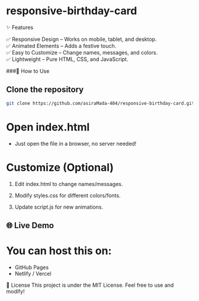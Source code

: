 # responsive-birthday-card
✨ Features

✅ Responsive Design – Works on mobile, tablet, and desktop.  
✅ Animated Elements – Adds a festive touch.  
✅ Easy to Customize – Change names, messages, and colors.  
✅ Lightweight – Pure HTML, CSS, and JavaScript.  

###🚀 How to Use
## Clone the repository
```bash
git clone https://github.com/asiraMada-404/responsive-birthday-card.git
```

# Open index.html
 - Just open the file in a browser, no server needed!

# Customize (Optional)

 1. Edit index.html to change names/messages.

 2. Modify styles.css for different colors/fonts.

 3. Update script.js for new animations.

## 🌐 Live Demo
# You can host this on:
- GitHub Pages
- Netlify / Vercel

📜 License
This project is under the MIT License. Feel free to use and modify!
